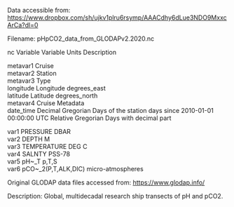Data accessible from: https://www.dropbox.com/sh/ujkv1plru6rsymp/AAACdhy6dLue3NDO9MxxcArCa?dl=0

Filename: pHpCO2_data_from_GLODAPv2.2020.nc

nc Variable	Variable	Units	Description

metavar1	Cruise		
metavar2	Station		
metavar3	Type		
longitude	Longitude	degrees_east	
latitude	Latitude	degrees_north	
metavar4	Cruise Metadata		
date_time	Decimal Gregorian Days of the station	days since 2010-01-01 00:00:00 UTC	Relative Gregorian Days with decimal part
			
var1	PRESSURE	DBAR	
var2	DEPTH	M	
var3	TEMPERATURE	DEG C	
var4	SALNTY	PSS-78	
var5	pH~_T	p,T,S	
var6	pCO~_2(P,T,ALK,DIC)	micro-atmospheres

Original GLODAP data files accessed from:  https://www.glodap.info/

Description: Global, multidecadal research ship transects of pH and pCO2.


